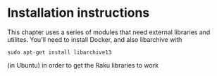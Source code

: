 # Installation instructions

This chapter uses a series of modules that need external libraries and utilites. You'll need to install Docker, and also libarchive with

    sudo apt-get install libarchive13

(in Ubuntu) in order to get the Raku libraries to work
